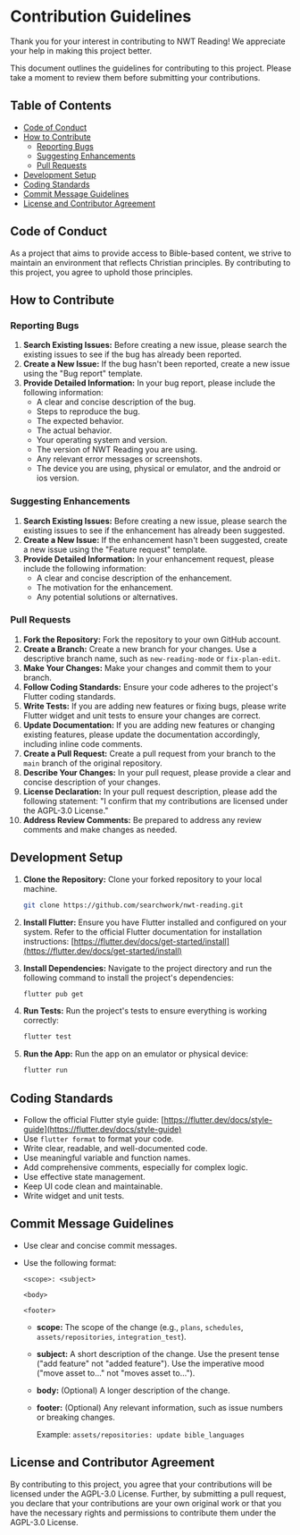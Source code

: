 # Contribution Guidelines

Thank you for your interest in contributing to NWT Reading! We appreciate your help in making this project better.

This document outlines the guidelines for contributing to this project. Please take a moment to review them before submitting your contributions.

## Table of Contents

- [Code of Conduct](#code-of-conduct)
- [How to Contribute](#how-to-contribute)
  - [Reporting Bugs](#reporting-bugs)
  - [Suggesting Enhancements](#suggesting-enhancements)
  - [Pull Requests](#pull-requests)
- [Development Setup](#development-setup)
- [Coding Standards](#coding-standards)
- [Commit Message Guidelines](#commit-message-guidelines)
- [License and Contributor Agreement](#license-and-contributor-agreement)

## Code of Conduct

As a project that aims to provide access to Bible-based content, we strive to maintain an environment that reflects Christian principles. By contributing to this project, you agree to uphold those principles.

## How to Contribute

### Reporting Bugs

1. **Search Existing Issues:** Before creating a new issue, please search the existing issues to see if the bug has already been reported.
2. **Create a New Issue:** If the bug hasn't been reported, create a new issue using the "Bug report" template.
3. **Provide Detailed Information:** In your bug report, please include the following information:
    - A clear and concise description of the bug.
    - Steps to reproduce the bug.
    - The expected behavior.
    - The actual behavior.
    - Your operating system and version.
    - The version of NWT Reading you are using.
    - Any relevant error messages or screenshots.
    - The device you are using, physical or emulator, and the android or ios version.

### Suggesting Enhancements

1. **Search Existing Issues:** Before creating a new issue, please search the existing issues to see if the enhancement has already been suggested.
2. **Create a New Issue:** If the enhancement hasn't been suggested, create a new issue using the "Feature request" template.
3. **Provide Detailed Information:** In your enhancement request, please include the following information:
    - A clear and concise description of the enhancement.
    - The motivation for the enhancement.
    - Any potential solutions or alternatives.

### Pull Requests

1. **Fork the Repository:** Fork the repository to your own GitHub account.
2. **Create a Branch:** Create a new branch for your changes. Use a descriptive branch name, such as `new-reading-mode` or `fix-plan-edit`.
3. **Make Your Changes:** Make your changes and commit them to your branch.
4. **Follow Coding Standards:** Ensure your code adheres to the project's Flutter coding standards.
5. **Write Tests:** If you are adding new features or fixing bugs, please write Flutter widget and unit tests to ensure your changes are correct.
6. **Update Documentation:** If you are adding new features or changing existing features, please update the documentation accordingly, including inline code comments.
7. **Create a Pull Request:** Create a pull request from your branch to the `main` branch of the original repository.
8. **Describe Your Changes:** In your pull request, please provide a clear and concise description of your changes.
9. **License Declaration:** In your pull request description, please add the following statement: "I confirm that my contributions are licensed under the AGPL-3.0 License."
10. **Address Review Comments:** Be prepared to address any review comments and make changes as needed.

## Development Setup

1. **Clone the Repository:** Clone your forked repository to your local machine.

    ```bash
    git clone https://github.com/searchwork/nwt-reading.git
    ```

2. **Install Flutter:** Ensure you have Flutter installed and configured on your system. Refer to the official Flutter documentation for installation instructions: [https://flutter.dev/docs/get-started/install](https://flutter.dev/docs/get-started/install)
3. **Install Dependencies:** Navigate to the project directory and run the following command to install the project's dependencies:

    ```bash
    flutter pub get
    ```

4. **Run Tests:** Run the project's tests to ensure everything is working correctly:

    ```bash
    flutter test
    ```

5. **Run the App:** Run the app on an emulator or physical device:

    ```bash
    flutter run
    ```

## Coding Standards

- Follow the official Flutter style guide: [https://flutter.dev/docs/style-guide](https://flutter.dev/docs/style-guide)
- Use `flutter format` to format your code.
- Write clear, readable, and well-documented code.
- Use meaningful variable and function names.
- Add comprehensive comments, especially for complex logic.
- Use effective state management.
- Keep UI code clean and maintainable.
- Write widget and unit tests.

## Commit Message Guidelines

- Use clear and concise commit messages.
- Use the following format:

    ```text
    <scope>: <subject>

    <body>

    <footer>
    ```

  - **scope:** The scope of the change (e.g., `plans`, `schedules`, `assets/repositories`, `integration_test`).
  - **subject:** A short description of the change. Use the present tense ("add feature" not "added feature"). Use the imperative mood ("move asset to..." not "moves asset to...").
  - **body:** (Optional) A longer description of the change.
  - **footer:** (Optional) Any relevant information, such as issue numbers or breaking changes.

    Example: `assets/repositories: update bible_languages`

## License and Contributor Agreement

By contributing to this project, you agree that your contributions will be licensed under the AGPL-3.0 License. Further, by submitting a pull request, you declare that your contributions are your own original work or that you have the necessary rights and permissions to contribute them under the AGPL-3.0 License.
